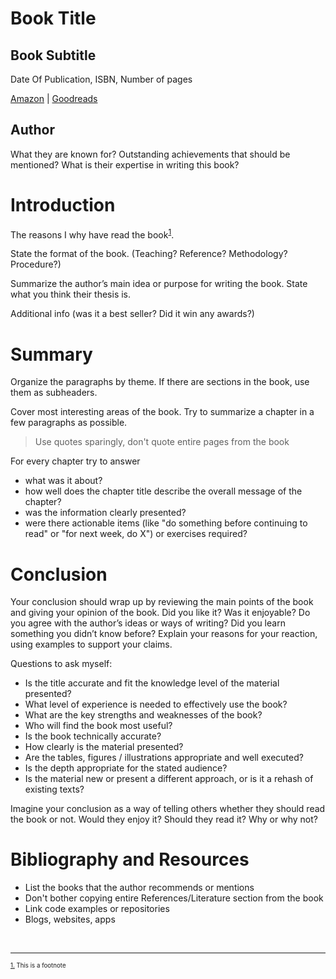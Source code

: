 Book Title
==========
Book Subtitle
-------------

Date Of Publication, ISBN, Number of pages

[Amazon](http://amazon.com) | [Goodreads](http://goodreads.com)

Author
------------
What they are known for? Outstanding achievements that should be mentioned?
What is their expertise in writing this book?


Introduction
============

The reasons I why have read the book<sup>[1](#footnote1)</sup>.

State the format of the book. (Teaching? Reference? Methodology? Procedure?)

Summarize the author’s main idea or purpose for writing the book. State what you think their thesis is. 

Additional info (was it a best seller? Did it win any awards?)


Summary
=======
Organize the paragraphs by theme. If there are sections in the book, use them as subheaders.

Cover most interesting areas of the book. Try to summarize a chapter in a few paragraphs as possible.

> Use quotes sparingly, don't quote entire pages from the book

For every chapter try to answer

* what was it about?
* how well does the chapter title describe the overall message of the chapter?
* was the information clearly presented?
* were there actionable items (like "do something before continuing to read" or "for next week, do X") or exercises required?



Conclusion
==========
Your conclusion should wrap up by reviewing the main points of the book and giving your opinion of the book. Did you like it? Was it enjoyable? Do you agree with the author’s ideas or ways of writing? Did you learn something you didn’t know before? Explain your reasons for your reaction, using examples to support your claims.

Questions to ask myself:

*  Is the title accurate and fit the knowledge level of the material presented? 
* What level of experience is needed to effectively use the book? 
* What are the key strengths and weaknesses of the book?
* Who will find the book most useful?
* Is the book technically accurate?
* How clearly is the material presented?
* Are the tables, figures / illustrations appropriate and well executed?  
* Is the depth appropriate for the stated audience?
* Is the material new or present a different approach, or is it a rehash of existing texts?

Imagine your conclusion as a way of telling others whether they should read the book or not. Would they enjoy it? Should they read it? Why or why not?



Bibliography and Resources
==========================
* List the books that the author recommends or mentions
* Don't bother copying entire References/Literature section from the book
* Link code examples or repositories
* Blogs, websites, apps

<br>
<hr>
<sub><sup><a name="footnote1"></a><a href="#introduction">1.</a> This is a footnote</sup></sub>  
